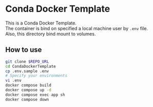 # Conda Docker Template

This is a Conda Docker Template.  
The container is bind on specified a local machine user by `.env` file.  
Also, this directory bind mount to volumes.  

## How to use

```sh
git clone $REPO_URL
cd CondaDockerTemplate
cp .env.sample .env
# Specify your environments
vi .env
docker compose build
docker compose up -d
docker compose exec app sh
docker compose down
```
